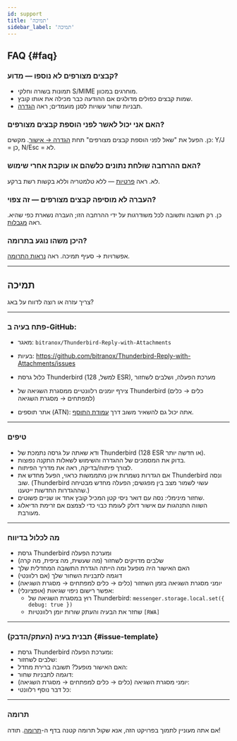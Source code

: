 ```yaml
---
id: support
title: 'תמיכה'
sidebar_label: 'תמיכה'
---
```


## FAQ {#faq}

### קבצים מצורפים לא נוספו — מדוע?

- תמונות בשורה וחלקי S/MIME מוחרגים במכוון.
- שמות קבצים כפולים מדולגים אם ההודעה כבר מכילה את אותו קובץ.
- תבניות שחור עשויות לסנן מועמדים; ראה [הגדרה](configuration#blacklist-glob-patterns).

### האם אני יכול לאשר לפני הוספת קבצים מצורפים?

כן. הפעל את "שאל לפני הוספת קבצים מצורפים" תחת [הגדרה → אישור](configuration#confirmation). מקשים: Y/J = כן, N/Esc = לא.

### האם ההרחבה שולחת נתונים כלשהם או עוקבת אחרי שימוש?

לא. ראה [פרטיות](privacy) — ללא טלמטריה וללא בקשות רשת ברקע.

### העברה לא מוסיפה קבצים מצורפים — זה צפוי?

כן. רק תשובה ותשובה לכל משודרגות על ידי ההרחבה הזו; העברה נשארת כפי שהיא. ראה [מגבלות](usage#limitations).

### היכן משהו נוגע בתרומה?

אפשרויות → סעיף תמיכה. ראה [נראות התרומה](configuration#donation-visibility).

---

## תמיכה

צריך עזרה או רוצה לדווח על באג?

---

### פתח בעיה ב-GitHub:

- מאגר: `bitranox/Thunderbird-Reply-with-Attachments`
- בעיות: https://github.com/bitranox/Thunderbird-Reply-with-Attachments/issues
- כלול גרסת Thunderbird (למשל, 128 ESR), מערכת הפעלה, ושלבים לשחזור
- צירף יומנים רלוונטיים ממסגרת השגיאה של Thunderbird (כלים → כלים למפתחים → מסגרת השגיאה)

- אתר תוספים (ATN): אתה יכול גם להשאיר משוב דרך [עמודת התוסף](https://addons.thunderbird.net/thunderbird/addon/reply-with-attachments).

---

### טיפים

- ודא שאתה על גרסה נתמכת של Thunderbird (128 ESR או חדשה יותר).
- בדוק את המסמכים של ההגדרה והשימוש לשאלות התקנה נפוצות.
- לצורך פיתוח/בדיקה, ראה את מדריך הפיתוח.
- אם הגדרות נשמרות אינן מתממשות כראוי, הפעל מחדש את Thunderbird ונסה שוב. (Thunderbird עשוי לשמור מצב בין מפגשים; הפעלה מחדש מבטיחה שההגדרות החדשות ייטענו.)
- שחזור מינימלי: נסה עם דואר ניסי קטן המכיל קובץ אחד או שניים פשוטים.
- השווה התנהגות עם אישור דולק לעומת כבוי כדי לצמצם אם זרימת הדיאלוג מעורבת.

---

### מה לכלול בדיווח

- גרסת Thunderbird ומערכת הפעלה
- שלבים מדויקים לשחזור (מה שעשית, מה ציפית, מה קרה)
- האם האישור היה מופעל ומה הייתה הגדרת התשובה המחדלית שלך
- דוגמה לתבניות השחור שלך (אם רלוונטי)
- יומני מסגרת השגיאה בזמן השחזור (כלים → כלים למפתחים → מסגרת השגיאה)
- אפשר רישום ניפוי שגיאות (אופציונלי):
  - רוץ במסגרת השגיאה של Thunderbird: `messenger.storage.local.set({ debug: true })`
  - שחזר את הבעיה והעתק שורות יומן רלוונטיות `[RWA]`

---

### תבנית בעיה (העתק/הדבק) {#issue-template}

- גרסת Thunderbird ומערכת הפעלה:
- שלבים לשחזור:
- האם האישור מופעל? תשובה ברירת מחדל:
- דוגמה לתבניות שחור:
- יומני מסגרת השגיאה (כלים → כלים למפתחים → מסגרת השגיאה):
- כל דבר נוסף רלוונטי:

---

### תרומה

אם אתה מעוניין לתמוך בפרויקט הזה, אנא שקול תרומה קטנה בדף ה-[תרומה](donation). תודה!
